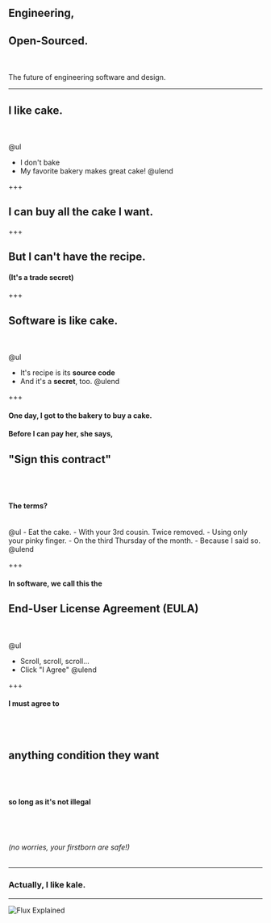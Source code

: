 ## Engineering, 
## Open-Sourced.

<br><br>The future of engineering software and design.

---

## I like **cake.**
<br><br>
@ul
 - I don't bake
 - My favorite bakery makes great cake!
@ulend

+++

## I can buy all the cake I want.

+++

## But I can't have the recipe.

#### (It's a trade secret)

+++

## **Software** is like **cake.**
<br><br>
@ul
  - It's recipe is its **source code**
  - And it's a **secret**, too.
@ulend

+++

#### One day, I got to the bakery to buy a cake.
#### Before I can pay her, she says, 
## "Sign this **contract**"

<br><br>
#### The terms?
<br>
@ul
 - Eat the cake.
 - With your 3rd cousin.  Twice removed.
 - Using only your pinky finger.
 - On the third Thursday of the month.
 - Because I said so.
@ulend

+++

#### In software, we call this the
## End-User License Agreement (EULA)

<br><br>
@ul
 - Scroll, scroll, scroll...
 - Click "I Agree"
@ulend

+++

#### I must agree to
<br><br>
## anything condition they want
<br><br>
#### so long as it's not illegal
<br><br>
###### (no worries, your firstborn are safe!)
---

### Actually, I like **kale.**

---

![Flux Explained](https://facebook.github.io/flux/img/flux-simple-f8-diagram-explained-1300w.png)